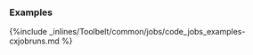 <!-- post: -->


### Examples

{%include _inlines/Toolbelt/common/jobs/code_jobs_examples-cxjobruns.md %}
